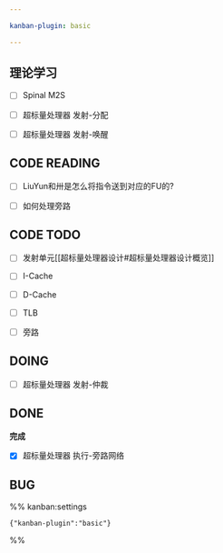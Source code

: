 ```yaml
---

kanban-plugin: basic

---
```


## 理论学习

- [ ] Spinal M2S
- [ ] 超标量处理器 发射-分配
- [ ] 超标量处理器 发射-唤醒


## CODE READING

- [ ] LiuYun和卅是怎么将指令送到对应的FU的?
- [ ] 如何处理旁路


## CODE TODO

- [ ] 发射单元[[超标量处理器设计#超标量处理器设计概览]]
- [ ] I-Cache
- [ ] D-Cache
- [ ] TLB
- [ ] 旁路


## DOING

- [ ] 超标量处理器 发射-仲裁


## DONE

**完成**
- [x] 超标量处理器 执行-旁路网络


## BUG





%% kanban:settings
```
{"kanban-plugin":"basic"}
```
%%